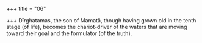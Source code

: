 +++
title = "06"

+++
Dīrghatamas, the son of Mamatā, though having grown old in the tenth  stage (of life),
becomes the chariot-driver of the waters that are moving toward their  goal and the formulator (of the truth).